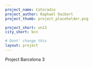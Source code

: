 ```yaml
---
project_name: Cotoradio
project_author: Raphael Daibert
project_thumb: project_placeholder.png

project_short: un13
city_short: bcn

# Dont' change this
layout: project
---
```


Project Barcelona 3
